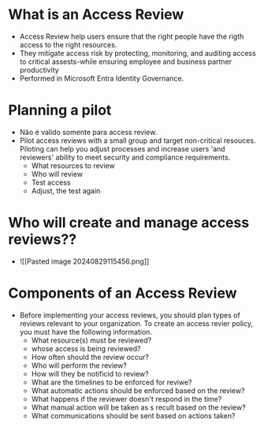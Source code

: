 # What is an Access Review
- Access Review help users ensure that the right people have the rigth access to the right resources.
- They mitigate access risk by protecting, monitoring, and auditing access to critical assests-while ensuring employee and business partner productivity
- Performed in Microsoft Entra Identity Governance.
# Planning a pilot 
- Não é valido somente para access review. 
- Pilot access reviews with a small group and target non-critical resouces. Piloting can help you adjust processes and increase users 'and reviewers' ability to meet security and compliance requirements.
	- What resources to review 
	- Who will review
	- Test access
	- Adjust, the test again 
# Who will create and manage access reviews??
- ![[Pasted image 20240829115456.png]]
# Components of an Access Review
- Before implementing your access reviews, you should plan types of reviews relevant to your organization. To create an access revier policy, you must have the following information.
	- What resource(s) must be reviewed?
	- whose access is being reviewed?
	- How often should the review occur?
	- Who will perform the review?
	- How will they be notificid to review?
	- What are the timelines to be enforced for reviwe?
	- What automatic actions should be enforced based on the review?
	- What happens if the reviewer doesn't respond in the time?
	- What manual action will be taken as s recult based on the review?
	- What communications should be sent based on actions taken?